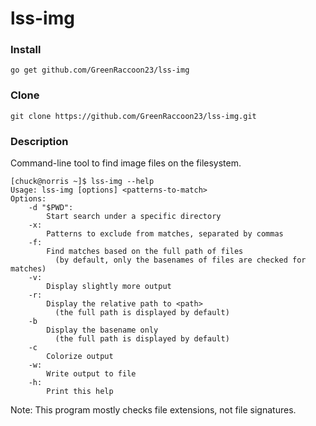 # lss-img
### Install
    go get github.com/GreenRaccoon23/lss-img
### Clone
    git clone https://github.com/GreenRaccoon23/lss-img.git
### Description
Command-line tool to find image files on the filesystem.  

    [chuck@norris ~]$ lss-img --help
    Usage: lss-img [options] <patterns-to-match>
    Options:
        -d "$PWD":
            Start search under a specific directory
        -x:
            Patterns to exclude from matches, separated by commas
        -f:
            Find matches based on the full path of files
              (by default, only the basenames of files are checked for matches)
        -v:
            Display slightly more output
        -r:
            Display the relative path to <path>
              (the full path is displayed by default)
        -b
            Display the basename only
              (the full path is displayed by default)
        -c
            Colorize output
        -w:
            Write output to file
        -h:
            Print this help 
 
Note: This program mostly checks file extensions, not file signatures.
